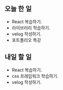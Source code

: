 ## 오늘 한 일
- React 복습하기.
- 라이브러리 학습하기.
- velog 작성하기.
- 포트폴리오 특강

## 내일 할 일
- React 복습하기.
- css 프레임워크 학습하기.
- velog 작성하기.
